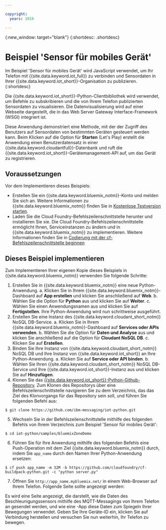 ```yaml
---

copyright:
  years: 2016

---
```


{:new_window: target="blank"}
{:shortdesc: .shortdesc}

# Beispiel 'Sensor für mobiles Gerät'

Im Beispiel 'Sensor für mobiles Gerät' wird JavaScript verwendet, um Ihr Telefon mit {{site.data.keyword.iot_full}} zu verbinden und Sensordaten in Ihrer {{site.data.keyword.iot_short}}-Organisation zu publizieren.
{:shortdesc}

Die {{site.data.keyword.iot_short}}-Python-Clientbibliothek wird verwendet, um Befehle zu subskribieren und die von Ihrem Telefon publizierten Sensordaten zu visualisieren. Die Datenvisualisierung wird auf einer Webseite dargestellt, die in das Web Server Gateway Interface-Framework (WSGI) integriert ist.

Diese Anwendung demonstriert eine Methode, mit der der Zugriff des Benutzers auf Sensordaten von bestimmten Geräten gesteuert werden kann. Beim Klicken auf die Option für **Starten** (Let's Play) erstellt die Anwendung einen Benutzerdatensatz in einer {{site.data.keyword.cloudantfull}}-Datenbank und ruft die {{site.data.keyword.iot_short}}-Gerätemanagement-API auf, um das Gerät zu registrieren.

## Voraussetzungen

Vor dem Implementieren dieses Beispiels:

- Erstellen Sie ein {{site.data.keyword.bluemix_notm}}-Konto und melden Sie sich an. Weitere Informationen zu {{site.data.keyword.bluemix_notm}} finden Sie in [Kostenlose Testversion starten](https://apps.admin.ibmcloud.com/manage/trial/bluemix.html).
- Laden Sie die Cloud Foundry-Befehlszeilenschnittstelle herunter und installieren Sie sie. Die Cloud Foundry-Befehlszeilenschnittstelle ermöglicht Ihnen, Serviceinstanzen zu ändern und in {{site.data.keyword.bluemix_notm}} zu implementieren. Weitere Informationen finden Sie in [Codierung mit der cf-Befehlszeilenschnittstelle beginnen](https://www.ng.bluemix.net/docs/#starters/install_cli.html)

## Dieses Beispiel implementieren

Zum Implementieren Ihrer eigenen Kopie dieses Beispiels in {{site.data.keyword.bluemix_notm}} verwenden Sie folgende Schritte:

1. Erstellen Sie in {{site.data.keyword.bluemix_notm}} eine neue Python-Anwendung.
  a. Klicken Sie in Ihrem {{site.data.keyword.bluemix_notm}}-Dashboard auf **App erstellen** und klicken Sie anschließend auf **Web**.
  b. Wählen Sie die Option für **Python** aus und klicken Sie auf **Weiter**.
  c. Wählen Sie einen Anwendungsnamen aus und klicken Sie auf **Fertigstellen**.
  Ihre Python-Anwendung wird nun schrittweise ausgeführt.
2. Erstellen Sie eine Instanz des {{site.data.keyword.cloudant_short_notm}} NoSQL DB-Service.
  a. Klicken Sie in Ihrem {{site.data.keyword.bluemix_notm}}-Dashboard auf **Services oder APIs verwenden**.
  b. Wählen Sie die Option für **Daten und Analyse** aus und klicken Sie anschließend auf die Option für **Cloudant NoSQL DB**.
  c. Klicken Sie auf **Erstellen**.
3. Binden Sie Ihre Instanz von {{site.data.keyword.cloudant_short_notm}} NoSQL DB und Ihre Instanz von {{site.data.keyword.iot_short}} an Ihre Python-Anwendung.
  a. Klicken Sie auf **Service oder API binden**.
  b. Wählen Sie Ihren {{site.data.keyword.cloudant_short_notm}} NoSQL DB-Service und Ihre {{site.data.keyword.iot_short}}-Instanz aus und klicken Sie auf **Hinzufügen**.
4. Klonen Sie das [{{site.data.keyword.iot_short}}-Python-Github-Repository](https://github.com/ibm-messaging/iot-python.git). Zum Klonen des Repositorys über eine Befehlszeilenschnittstelle navigieren Sie zu dem Verzeichnis, das das Ziel des Klonvorgangs für das Repository sein soll, und führen Sie folgenden Befehl aus:
```
$ git clone https://github.com/ibm-messaging/iot-python.git
```
5. Wechseln Sie in der Befehlszeilenschnittstelle mithilfe des folgenden Befehls von Ihrem Verzeichnis zum Beispiel 'Sensor für mobiles Gerät':
```
$ cd iot-python/samples/bluemixZoneDemo
```
6. Führen Sie für Ihre Anwendung mithilfe des folgenden Befehls eine Push-Operation mit dem Ziel {{site.data.keyword.bluemix_notm}} durch, indem Sie `app_name` durch den Namen Ihrer Python-Anwendung ersetzen:
```
$ cf push app_name -m 32M -b https://github.com/cloudfoundry/cf-buildpack-python.git -c "python server.py"
```
7. Öffnen Sie `http://app_name.mybluemix.net/` in einem Web-Browser auf Ihrem Telefon. Folgende Seite sollte angezeigt werden: 

Es wird eine Seite angezeigt, die darstellt, wie die Daten des Beschleunigungssensors mithilfe des MQTT-Messagings von Ihrem Telefon an
<keyword conref="cloudoeconrefs.dita#cloudoeconrefs/iot_short"/> gesendet werden, und wie eine
<keyword conref="cloudoeconrefs.dita#cloudoeconrefs/bluemix_short"/> -App diese Daten zum Spiegeln Ihrer Bewegungen verwendet.
Geben Sie Ihre Geräte-ID ein, klicken Sie auf <uicontrol>Verbindung herstellen</uicontrol> und versuchen Sie nun weiterhin, Ihr Telefon zu bewegen.
